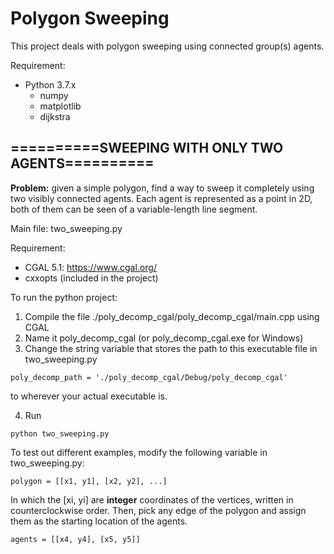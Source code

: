 # Polygon Sweeping

This project deals with polygon sweeping using connected group(s) agents.

Requirement:
* Python 3.7.x
  * numpy
  * matplotlib
  * dijkstra

## ==========SWEEPING WITH ONLY TWO AGENTS==========

**Problem:** given a simple polygon, find a way to sweep it completely using two visibly connected agents. 
Each agent is represented as a point in 2D, both of them can be seen of a variable-length line segment.

Main file: two_sweeping.py

Requirement:
* CGAL 5.1: https://www.cgal.org/
* cxxopts (included in the project)

To run the python project:
1) Compile the file ./poly_decomp_cgal/poly_decomp_cgal/main.cpp using CGAL
2) Name it poly_decomp_cgal (or poly_decomp_cgal.exe for Windows)
3) Change the string variable that stores the path to this executable file in two_sweeping.py
```
poly_decomp_path = './poly_decomp_cgal/Debug/poly_decomp_cgal'
```
to wherever your actual executable is.

4) Run
```
python two_sweeping.py
```

To test out different examples, modify the following variable in two_sweeping.py:
```
polygon = [[x1, y1], [x2, y2], ...]
```
In which the [xi, yi] are **integer** coordinates of the vertices, written in counterclockwise order.
Then, pick any edge of the polygon and assign them as the starting location of the agents.
```
agents = [[x4, y4], [x5, y5]]
```
